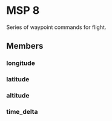 # MSP 8

Series of waypoint commands for flight.


## Members

### longitude

### latitude

### altitude

### time_delta

